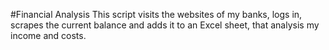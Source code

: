 #Financial Analysis
This script visits the websites of my banks, logs in, scrapes the current balance and adds it to an Excel sheet, that analysis my income and costs.